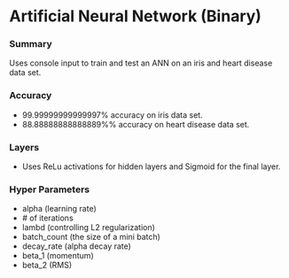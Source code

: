 # Artificial Neural Network (Binary)

### Summary
Uses console input to train and test an ANN on an iris and heart disease data set.

### Accuracy
- 99.99999999999997% accuracy on iris data set.
- 88.88888888888889%% accuracy on heart disease data set.

### Layers
- Uses ReLu activations for hidden layers and Sigmoid for the final layer.

### Hyper Parameters
- alpha (learning rate)
- \# of iterations
- lambd (controlling L2 regularization)
- batch_count (the size of a mini batch)
- decay_rate (alpha decay rate)
- beta_1 (momentum)
- beta_2 (RMS)
